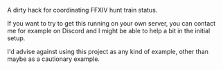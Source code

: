 A dirty hack for coordinating FFXIV hunt train status.

If you want to try to get this running on your own server, you can contact me for example on Discord and I might be able to help a bit in the initial setup.

I'd advise against using this project as any kind of example, other than maybe as a cautionary example. 
